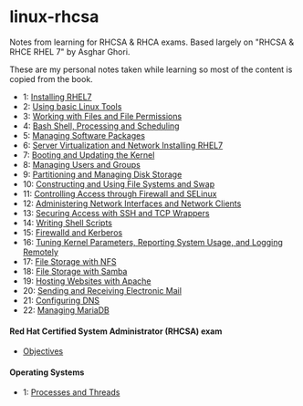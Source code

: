 # linux-rhcsa

Notes from learning for RHCSA &amp; RHCA exams. Based largely on "RHCSA & RHCE RHEL 7" by Asghar Ghori. 

These are my personal notes taken while learning so most of the content is copied from the book.

* 1: [Installing RHEL7](installing_rhel7.md)
* 2: [Using basic Linux Tools](basic_linux_tools.md)
* 3: [Working with Files and File Permissions](files_and_file_permissions.md)
* 4: [Bash Shell, Processing and Scheduling](bash_processing_scheduling.md)
* 5: [Managing Software Packages](software_packages.md)
* 6: [Server Virtualization and Network Installing RHEL7](server_virtualization_network_installing.md)
* 7: [Booting and Updating the Kernel](booting_kernel_logging.md)
* 8: [Managing Users and Groups](users_and_groups.md)
* 9: [Partitioning and Managing Disk Storage](partitioning_managing_disk_storage.md)
* 10: [Constructing and Using File Systems and Swap](constructing_using_file_systems.md)
* 11: [Controlling Access through Firewall and SELinux](firewall_and_SELinux.md)
* 12: [Administering Network Interfaces and Network Clients](network_interfaces_and_clients.md)
* 13: [Securing Access with SSH and TCP Wrappers](ssh_tcp_wrappers.md)
* 14: [Writing Shell Scripts](writing_shell_scripts.md)
* 15: [Firewalld and Kerberos](firewalld_and_kerberos.md)
* 16: [Tuning Kernel Parameters, Reporting System Usage, and Logging Remotely](kernel_parameters.md)
* 17: [File Storage with NFS](file_storage_with_nfs.md)
* 18: [File Storage with Samba](file_storage_with_samba.md)
* 19: [Hosting Websites with Apache](hosting_with_apache.md)
* 20: [Sending and Receiving Electronic Mail](electronic_mail.md)
* 21: [Configuring DNS](configuring_dns.md)
* 22: [Managing MariaDB](mariadb.md)

#### Red Hat Certified System Administrator (RHCSA) exam

* [Objectives](https://www.redhat.com/en/services/training/ex200-red-hat-certified-system-administrator-rhcsa-exam)

####  Operating Systems
* 1: [Processes and Threads](processes_and_threads.md)